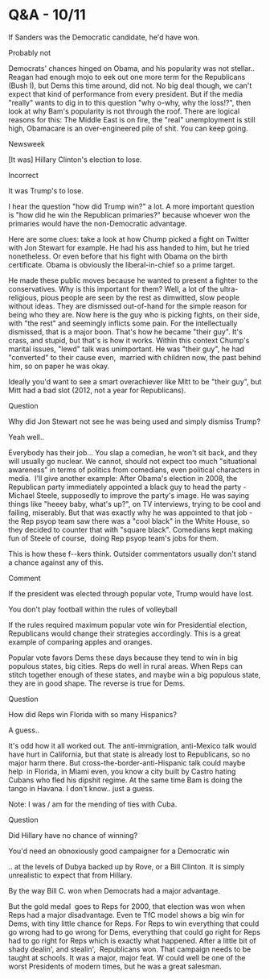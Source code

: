# Q&A - 10/11

If Sanders was the Democratic candidate, he'd have won.

Probably not

Democrats' chances hinged on Obama, and his popularity was not stellar.. Reagan had enough mojo to eek out one more term for the Republicans (Bush I), but Dems this time around, did not. No big deal though, we can't expect that kind of performance from every president. But if the media "really" wants to dig in to this question "why o-why, why the loss!?", then look at why Bam's popularity is not through the roof. There are logical reasons for this: The Middle East is on fire, the "real" unemployment is still high, Obamacare is an over-engineered pile of shit. You can keep going.

Newsweek

[It was] Hillary Clinton's election to lose.

Incorrect

It was Trump's to lose.

I hear the question "how did Trump win?" a lot. A more important question is "how did he win the Republican primaries?" because whoever won the primaries would have the non-Democratic advantage.

Here are some clues: take a look at how Chump picked a fight on Twitter with Jon Stewart for example. He had his ass handed to him, but he tried nonetheless. Or even before that his fight with Obama on the birth certificate. Obama is obviously the liberal-in-chief so a prime target.

He made these public moves because he wanted to present a fighter to the conservatives. Why is this important for them? Well, a lot of the ultra-religious, pious people are seen by the rest as dimwitted, slow people without ideas. They are dismissed out-of-hand for the simple reason for being who they are. Now here is the guy who is picking fights, on their side, with "the rest" and seemingly inflicts some pain. For the intellectually dismissed, that is a major boon. That's how he became "their guy". It's crass, and stupid, but that's is how it works. Within this context Chump's marital issues, "lewd" talk was unimportant. He was "their guy", he had "converted" to their cause even,  married with children now, the past behind him, so on paper he was okay.

Ideally you'd want to see a smart overachiever like Mitt to be "their guy", but Mitt had a bad slot (2012, not a year for Republicans).

Question

Why did Jon Stewart not see he was being used and simply dismiss Trump?

Yeah well..

Everybody has their job... You slap a comedian, he won't sit back, and they will usually go nuclear. We cannot, should not expect too much "situational awareness" in terms of politics from comedians, even political characters in media.  I'll give another example: After Obama's election in 2008, the Republican party immediately appointed a black guy to head the party - Michael Steele, supposedly to improve the party's image. He was saying things like "heeey baby, what's up?", on TV interviews, trying to be cool and failing, miserably. But that was exactly why he was appointed to that job - the Rep psyop team saw there was a "cool black" in the White House, so they decided to counter that with "square black". Comedians kept making fun of Steele of course,  doing Rep psyop team's jobs for them.

This is how these f--kers think. Outsider commentators usually don't stand a chance against any of this.

Comment

If the president was elected through popular vote, Trump would have lost.

You don't play football within the rules of volleyball

If the rules required maximum popular vote win for Presidential election, Republicans would change their strategies accordingly. This is a great example of comparing apples and oranges.

Popular vote favors Dems these days because they tend to win in big populous states, big cities. Reps do well in rural areas. When Reps can stitch together enough of these states, and maybe win a big populous state, they are in good shape. The reverse is true for Dems.

Question

How did Reps win Florida with so many Hispanics?

A guess..

It's odd how it all worked out. The anti-immigration, anti-Mexico talk would have hurt in California, but that state is already lost to Republicans, so no major harm there. But cross-the-border-anti-Hispanic talk could maybe help  in Florida, in Miami even, you know a city built by Castro hating Cubans who fled his dipshit regime. At the same time Bam is doing the tango in Havana. I don't know.. just a guess.

Note: I was / am for the mending of ties with Cuba.

Question

Did Hillary have no chance of winning?

You'd need an obnoxiously good campaigner for a Democratic win

.. at the levels of Dubya backed up by Rove, or a Bill Clinton. It is simply unrealistic to expect that from Hillary.

By the way Bill C. won when Democrats had a major advantage.

But the gold medal  goes to Reps for 2000, that election was won when Reps had a major disadvantage. Even te TfC model shows a big win for Dems, with tiny little chance for Reps. For Reps to win everything that could go wrong had to go wrong for Dems, everything that could go right for Reps had to go right for Reps which is exactly what happened. After a little bit of shady dealin', and stealin',  Republicans won. That campaign needs to be taught at schools. It was a major, major feat. W could well be one of the worst Presidents of modern times, but he was a great salesman.















